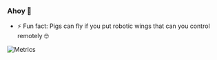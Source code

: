 ### Ahoy 👋
- ⚡ Fun fact: Pigs can fly if you put robotic wings that can you control remotely 🤓

![Metrics](https://metrics.lecoq.io/Kr0ff?template=classic&repositories=300&achievements=1&achievements.threshold=C&achievements.secrets=true&achievements.display=detailed&achievements.limit=0&config.timezone=Europe%2FLondon)
